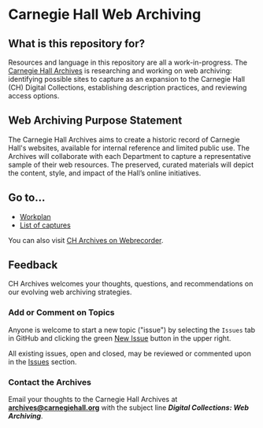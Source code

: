 # Carnegie Hall Web Archiving

## What is this repository for?
Resources and language in this repository are all a work-in-progress. The [Carnegie Hall Archives](https://www.carnegiehall.org/About/History/Archives) is researching and working on web archiving: identifying possible sites to capture as an expansion to the Carnegie Hall (CH) Digital Collections, establishing description practices, and reviewing access options. 

## Web Archiving Purpose Statement

The Carnegie Hall Archives aims to create a historic record of Carnegie Hall's websites, available for internal reference and limited public use. The Archives will collaborate with each Department to capture a representative sample of their web resources. The preserved, curated materials will depict the content, style, and impact of the Hall’s online initiatives. 

## Go to...

- [Workplan](/workplan.md)
- [List of captures](/ch-captures.md)

You can also visit [CH Archives on Webrecorder](https://webrecorder.io/CHArchives).

## Feedback

CH Archives welcomes your thoughts, questions, and recommendations on our evolving web archiving strategies. 

### Add or Comment on Topics

Anyone is welcome to start a new topic ("issue") by selecting the `Issues` tab in GitHub and clicking the green [New Issue](https://github.com/CarnegieHall/webarchiving/issues) button in the upper right.

All existing issues, open and closed, may be reviewed or commented upon in the [Issues](https://github.com/CarnegieHall/webarchiving/issues) section.

### Contact the Archives

Email your thoughts to the Carnegie Hall Archives at **archives@carnegiehall.org** with the subject line ***Digital Collections: Web Archiving***.
